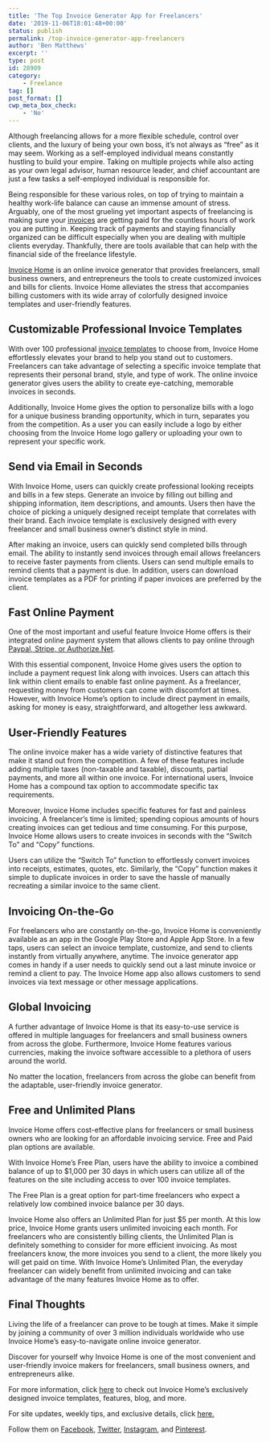 ```yaml
---
title: 'The Top Invoice Generator App for Freelancers'
date: '2019-11-06T18:01:48+00:00'
status: publish
permalink: /top-invoice-generator-app-freelancers
author: 'Ben Matthews'
excerpt: ''
type: post
id: 28909
category:
    - Freelance
tag: []
post_format: []
cwp_meta_box_check:
    - 'No'
---
```

Although freelancing allows for a more flexible schedule, control over clients, and the luxury of being your own boss, it’s not always as “free” as it may seem. Working as a self-employed individual means constantly hustling to build your empire. Taking on multiple projects while also acting as your own legal advisor, human resource leader, and chief accountant are just a few tasks a self-employed individual is responsible for.

Being responsible for these various roles, on top of trying to maintain a healthy work-life balance can cause an immense amount of stress. Arguably, one of the most grueling yet important aspects of freelancing is making sure your [invoices](http://www.invoicehome.com) are getting paid for the countless hours of work you are putting in. Keeping track of payments and staying financially organized can be difficult especially when you are dealing with multiple clients everyday. Thankfully, there are tools available that can help with the financial side of the freelance lifestyle.

[Invoice Home](https://invoicehome.com/) is an online invoice generator that provides freelancers, small business owners, and entrepreneurs the tools to create customized invoices and bills for clients. Invoice Home alleviates the stress that accompanies billing customers with its wide array of colorfully designed invoice templates and user-friendly features.

**Customizable Professional Invoice Templates** 
------------------------------------------------

With over 100 professional [invoice templates](https://invoicehome.com/) to choose from, Invoice Home effortlessly elevates your brand to help you stand out to customers. Freelancers can take advantage of selecting a specific invoice template that represents their personal brand, style, and type of work. The online invoice generator gives users the ability to create eye-catching, memorable invoices in seconds.

Additionally, Invoice Home gives the option to personalize bills with a logo for a unique business branding opportunity, which in turn, separates you from the competition. As a user you can easily include a logo by either choosing from the Invoice Home logo gallery or uploading your own to represent your specific work.

**Send via Email in Seconds**
-----------------------------

With Invoice Home, users can quickly create professional looking receipts and bills in a few steps. Generate an invoice by filling out billing and shipping information, item descriptions, and amounts. Users then have the choice of picking a uniquely designed receipt template that correlates with their brand. Each invoice template is exclusively designed with every freelancer and small business owner’s distinct style in mind.

After making an invoice, users can quickly send completed bills through email. The ability to instantly send invoices through email allows freelancers to receive faster payments from clients. Users can send multiple emails to remind clients that a payment is due. In addition, users can download invoice templates as a PDF for printing if paper invoices are preferred by the client.

**Fast Online Payment**
-----------------------

One of the most important and useful feature Invoice Home offers is their integrated online payment system that allows clients to pay online through [Paypal, Stripe, or Authorize.Net](https://invoicehome.com/blog/get-paid-faster-with-payment-links-heres-how).

With this essential component, Invoice Home gives users the option to include a payment request link along with invoices. Users can attach this link within client emails to enable fast online payment. As a freelancer, requesting money from customers can come with discomfort at times. However, with Invoice Home’s option to include direct payment in emails, asking for money is easy, straightforward, and altogether less awkward.

**User-Friendly Features**
--------------------------

The online invoice maker has a wide variety of distinctive features that make it stand out from the competition. A few of these features include adding multiple taxes (non-taxable and taxable), discounts, partial payments, and more all within one invoice. For international users, Invoice Home has a compound tax option to accommodate specific tax requirements.

Moreover, Invoice Home includes specific features for fast and painless invoicing. A freelancer’s time is limited; spending copious amounts of hours creating invoices can get tedious and time consuming. For this purpose, Invoice Home allows users to create invoices in seconds with the “Switch To” and “Copy” functions.

Users can utilize the “Switch To” function to effortlessly convert invoices into receipts, estimates, quotes, etc. Similarly, the “Copy” function makes it simple to duplicate invoices in order to save the hassle of manually recreating a similar invoice to the same client.

**Invoicing On-the-Go** 
------------------------

For freelancers who are constantly on-the-go, Invoice Home is conveniently available as an app in the Google Play Store and Apple App Store. In a few taps, users can select an invoice template, customize, and send to clients instantly from virtually anywhere, anytime. The invoice generator app comes in handy if a user needs to quickly send out a last minute invoice or remind a client to pay. The Invoice Home app also allows customers to send invoices via text message or other message applications.

**Global Invoicing**
--------------------

A further advantage of Invoice Home is that its easy-to-use service is offered in multiple languages for freelancers and small business owners from across the globe. Furthermore, Invoice Home features various currencies, making the invoice software accessible to a plethora of users around the world.

No matter the location, freelancers from across the globe can benefit from the adaptable, user-friendly invoice generator.

**Free and Unlimited Plans**
----------------------------

Invoice Home offers cost-effective plans for freelancers or small business owners who are looking for an affordable invoicing service. Free and Paid plan options are available.

With Invoice Home’s Free Plan, users have the ability to invoice a combined balance of up to $1,000 per 30 days in which users can utilize all of the features on the site including access to over 100 invoice templates.

The Free Plan is a great option for part-time freelancers who expect a relatively low combined invoice balance per 30 days.

Invoice Home also offers an Unlimited Plan for just $5 per month. At this low price, Invoice Home grants users unlimited invoicing each month. For freelancers who are consistently billing clients, the Unlimited Plan is definitely something to consider for more efficient invoicing. As most freelancers know, the more invoices you send to a client, the more likely you will get paid on time. With Invoice Home’s Unlimited Plan, the everyday freelancer can widely benefit from unlimited invoicing and can take advantage of the many features Invoice Home as to offer.

**Final Thoughts**
------------------

Living the life of a freelancer can prove to be tough at times. Make it simple by joining a community of over 3 million individuals worldwide who use Invoice Home’s easy-to-navigate online invoice generator.

Discover for yourself why Invoice Home is one of the most convenient and user-friendly invoice makers for freelancers, small business owners, and entrepreneurs alike.

For more information, click [here](https://invoicehome.com/) to check out Invoice Home’s exclusively designed invoice templates, features, blog, and more.

For site updates, weekly tips, and exclusive details, click [here.](https://www.facebook.com/invoicehome/)

Follow them on [Facebook,](https://www.facebook.com/invoicehome/) [Twitter](https://twitter.com/invoicehome?lang=en), [Instagram](https://www.instagram.com/invoice_home/?hl=en), and [Pinterest](https://www.pinterest.com/invoicehome/).